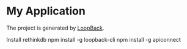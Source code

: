 # My Application

The project is generated by [LoopBack](http://loopback.io).

Install rethinkdb
npm install -g loopback-cli
npm install -g apiconnect